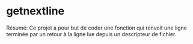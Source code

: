 # getnextline
Résumé: Ce projet a pour but de coder une fonction qui renvoit une ligne terminée par un retour à la ligne lue depuis un descripteur de fichier.
